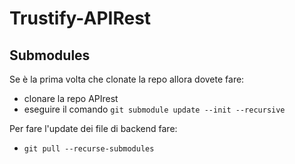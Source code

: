 # Trustify-APIRest

## Submodules
Se è la prima volta che clonate la repo allora dovete fare:
- clonare la repo APIrest
- eseguire il comando `git submodule update --init --recursive`

Per fare l'update dei file di backend fare:
- `git pull --recurse-submodules`
